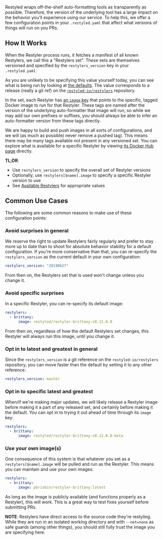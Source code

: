 Restyled wraps off-the-shelf auto-formatting tools as transparently as possible. Therefore, the version of the underlying tool has a large impact on the behavior you'll experience using our service. To help this, we offer a few configuration points in your `.restyled.yaml` that affect what versions of things will run on you PRs.

## How It Works

When the Restyler process runs, it fetches a manifest of all known Restylers, we call this a "Restylers set". These sets are themselves versioned and specified by the `restylers_version` key in your `.restyled.yaml`. 

As you are unlikely to be specifying this value yourself today, you can see what is being run by looking at [the defaults][default-restylers-version]. The value corresponds to a release (really a git ref) on the [`restyled-io/restylers`][restylers-releases] repository.

[default-restylers-version]: https://github.com/restyled-io/restyler/blob/d78a92123c22b4e159a4079589b6077760a1f2e6/config/default.yaml#L82-L89
[restylers-releases]: https://github.com/restyled-io/restylers/releases

In the set, each Restyler has [an `image` key][brittany-image] that points to the specific, tagged Docker image to run for that Restyler. These tags are named after the version of the underlying auto-formatter that image will run, so while we may add our own prefixes or suffixes, you should always be able to infer an auto-formatter version from these tags directly.

[brittany-image]: https://github.com/restyled-io/restylers/blob/628cd0cf7a8fd80fe1116c84ea7aceb64c6b904a/restylers.yaml#L32

We are happy to build and push images in all sorts of configurations, and we will (as much as possible) never remove a pushed tag). This means there may be many tags available not present in any versioned set. You can explore what is available for a specific Restyler by viewing [its Docker Hub page][brittany-tags] directly.

[brittany-tags]: https://hub.docker.com/r/restyled/restyler-brittany/tags

**TL;DR**:

- Use `restylers_version` to specify the overall set of Restyler versions
- Optionally, use `restylers[$name].image` to specify a specific Restyler version to use
- See [Available Restylers][available-restylers] for appropriate values

[available-restylers]: https://github.com/restyled-io/restyled.io/wiki/Available-Restylers

## Common Use Cases

The following are some common reasons to make use of these configuration points:

### Avoid surprises in general

We reserve the right to update Restylers fairly regularly and prefer to stay more up to date than to shoot for absolute behavior stability for a default configuration. If you're more conservative than that, you can re-specify the `restylers_version` as the current default in your own configuration:

```yaml
restylers_version: "20190627"
```

From then on, the Restylers set that is used won't change unless you change it.

### Avoid specific surprises

In a specific Restyler, you can re-specify its default image:

```yaml
restylers:
  - brittany:
      image: restyled/restyler-brittany:v0.11.0.0
```

From then on, regardless of how the default Restylers set changes, this Restyler will always run this image, until you change it.

### Opt in to latest and greatest in general

Since the `restylers_version` is a git reference on the `restyled-io/restylers` repository, you can move faster than the default by setting it to any other reference:

```yaml
restylers_version: master
```

### Opt in to specific latest and greatest

When/if we're making major updates, we will likely release a Restyler image before making it a part of any released set, and certainly before making it the default. You can opt in to trying it out ahead of time through its `image` key:

```yaml
restylers:
  - brittany:
      image: restyled/restyler-brittany:v0.12.0.0-beta
```

### Use your own image(s)

One consequence of this system is that whatever you set as a `restylers[$name].image` will be pulled and run as the Restyler. This means you can maintain and use your own images:

```yaml
restylers:
  - brittany:
      image: pbrisbin/restyler-brittany:latest
```

As long as the image is publicly available (and functions properly as a Restyler), this will work. This is a great way to test fixes yourself before submitting PRs.

**NOTE**: Restylers have direct access to the source code they're restyling. While they are run in an isolated working directory and with `--net=none` as safe guards (among other things), you should still fully trust the image you are specifying here.